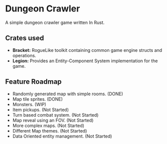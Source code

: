 # Dungeon Crawler

A simple dungeon crawler game written In Rust.

## Crates used

- <b>Bracket:</b> RogueLike toolkit containing common game engine structs and operations.
- <b>Legion:</b> Provides an Entity-Component System implementation for the game.

## Feature Roadmap

- Randomly generated map with simple rooms. (DONE)
- Map tile sprites. (DONE)
- Monsters. (WIP)
- Item pickups. (Not Started)
- Turn based combat system. (Not Started)
- Map reveal using an FOV. (Not Started)
- More complex maps. (Not Started)
- Different Map themes. (Not Started)
- Data Oriented entity management. (Not Started)
